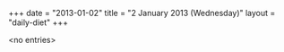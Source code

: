 +++
date = "2013-01-02"
title = "2 January 2013 (Wednesday)"
layout = "daily-diet"
+++


\<no entries\>
